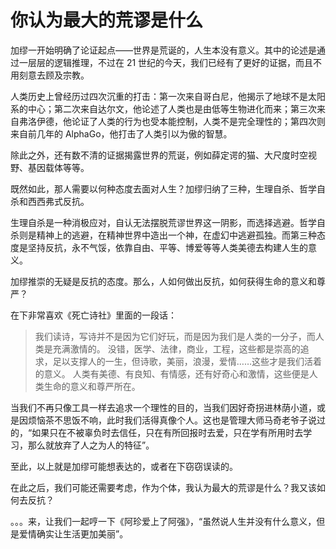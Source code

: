 # 你认为最大的荒谬是什么


加缪一开始明确了论证起点——世界是荒诞的，人生本没有意义。其中的论述是通过一层层的逻辑推理，不过在 21 世纪的今天，我们已经有了更好的证据，而且不用刻意去顾及宗教。

人类历史上曾经历过四次沉重的打击：第一次来自哥白尼，他揭示了地球不是太阳系的中心；第二次来自达尔文，他论述了人类也是由低等生物进化而来；第三次来自弗洛伊德，他论证了人类的行为也受本能控制，人类不是完全理性的；第四次则来自前几年的 AlphaGo，他打击了人类引以为傲的智慧。

除此之外，还有数不清的证据揭露世界的荒诞，例如薛定谔的猫、大尺度时空视野、基因载体等等。

既然如此，那人需要以何种态度去面对人生？加缪归纳了三种，生理自杀、哲学自杀和西西弗式反抗。

生理自杀是一种消极应对，自认无法摆脱荒谬世界这一阴影，而选择逃避。哲学自杀则是精神上的逃避，在精神世界中造出一个神，在虚幻中逃避孤独。而第三种态度是坚持反抗，永不气馁，依靠自由、平等、博爱等等人类美德去构建人生的意义。

加缪推崇的无疑是反抗的态度。那么，人如何做出反抗，如何获得生命的意义和尊严？

在下非常喜欢《死亡诗社》里面的一段话：

> 我们读诗，写诗并不是因为它们好玩，而是因为我们是人类的一分子，而人类是充满激情的。
> 没错，医学、法律，商业，工程，这些都是崇高的追求，足以支撑人的一生，但诗歌，美丽，浪漫，爱情……这些才是我们活着的意义。
> 人类有美德、有良知、有情感，还有好奇心和激情，这些便是人类生命的意义和尊严所在。

当我们不再只像工具一样去追求一个理性的目的，当我们因好奇拐进林荫小道，或是因烦恼茶不思饭不响，此时我们活得真像个人。这也是管理大师马奇老爷子说过的，“如果只在不被辜负时去信任，只在有所回报时去爱，只在学有所用时去学习，那么就放弃了人之为人的特征”。

至此，以上就是加缪可能想表达的，或者在下窃窃误读的。

在此之后，我们可能还需要考虑，作为个体，我认为最大的荒谬是什么？我又该如何去反抗？

。。。来，让我们一起哼一下《阿珍爱上了阿强》，“虽然说人生并没有什么意义，但是爱情确实让生活更加美丽”。

